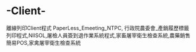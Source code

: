 # -Client-
離線列印Client程式
PaperLess_Emeeting_NTPC, 行政院農委會_產銷履歷標籤列印程式,NIISOL,屠檢人員簽到退作業系統程式,家畜屠宰衛生檢查系統,農藥銷售簡易POS,家禽屠宰衛生檢查系統
